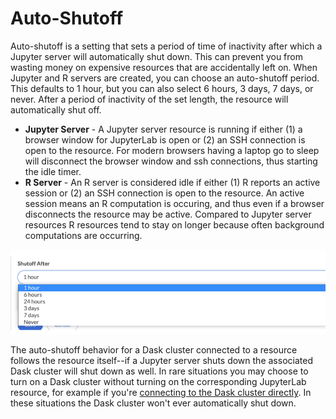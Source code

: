 # Auto-Shutoff

Auto-shutoff is a setting that sets a period of time of inactivity after which a Jupyter server will automatically shut down. This can prevent you from wasting money on expensive resources that are accidentally left on. When Jupyter and R servers are created, you can choose an auto-shutoff period. This defaults to 1 hour, but you can also select 6 hours, 3 days, 7 days, or never. After a period of inactivity of the set length, the resource will automatically shut off.

* **Jupyter Server** - A Jupyter server resource is running if either (1) a browser window for JupyterLab is open or (2) an SSH connection is open to the resource. For modern browsers having a laptop go to sleep will disconnect the browser window and ssh connections, thus starting the idle timer.
* **R Server** - An R server is considered idle if either (1) R reports an active session or (2) an SSH connection is open to the resource. An active session means an R computation is occuring, and thus even if a browser disconnects the resource may be active. Compared to Jupyter server resources R resources tend to stay on longer because often background computations are occurring.

<img src="/images/docs/autoshutoff.png" alt="Select auto-shutoff" class="doc-image">

The auto-shutoff behavior for a Dask cluster connected to a resource follows the resource itself--if a Jupyter server shuts down the associated Dask cluster will shut down as well. In rare situations you may choose to turn on a Dask cluster without turning on the corresponding JupyterLab resource, for example if you're [connecting to the Dask cluster directly](<docs/using-saturn-cloud/external-connect/sagemaker_external_connect.md>). In these situations the Dask cluster won't ever automatically shut down.
